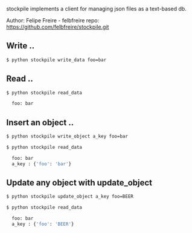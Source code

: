 stockpile implements a client for managing json files as a text-based db.

Author: Felipe Freire - felbfreire
repo: https://github.com/felbfreire/stockpile.git

<h2>Write ..</h2>

```bash
$ python stockpile write_data foo=bar
```

<h2>Read ..</h2>

```bash
$ python stockpile read_data

  foo: bar
```

<h2>Insert an object ..</h2>

```bash
$ python stockpile write_object a_key foo=bar

$ python stockpile read_data

  foo: bar
  a_key : {'foo': 'bar'}
```

<h2>Update any object with update_object</h2>

```bash
$ python stockpile update_object a_key foo=BEER

$ python stockpile read_data

  foo: bar
  a_key : {'foo': 'BEER'}
```
